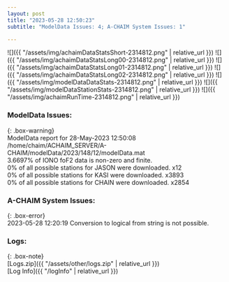 ```yaml
---
layout: post
title: "2023-05-28 12:50:23"
subtitle: "ModelData Issues: 4; A-CHAIM System Issues: 1"

---
```


![]({{ "/assets/img/achaimDataStatsShort-2314812.png" | relative_url }})
![]({{ "/assets/img/achaimDataStatsLong00-2314812.png" | relative_url }})
![]({{ "/assets/img/achaimDataStatsLong01-2314812.png" | relative_url }})
![]({{ "/assets/img/achaimDataStatsLong02-2314812.png" | relative_url }})
![]({{ "/assets/img/modelDataDataStats-2314812.png" | relative_url }})
![]({{ "/assets/img/modelDataStationStats-2314812.png" | relative_url }})
![]({{ "/assets/img/achaimRunTime-2314812.png" | relative_url }})


### ModelData Issues:  
  
{: .box-warning}  
 ModelData report for 28-May-2023 12:50:08   
 /home/chaim/ACHAIM_SERVER/A-CHAIM/modelData/2023/148/12/modelData.mat   
 3.6697% of IONO foF2 data is non-zero and finite.   
 0% of all possible stations for JASON were downloaded. x12   
 0% of all possible stations for KASI were downloaded. x3893   
 0% of all possible stations for CHAIN were downloaded. x2854   
  
### A-CHAIM System Issues:  
  
{: .box-error}  
2023-05-28 12:20:19 Conversion to logical from string is not possible.  

### Logs:  
  
{: .box-note}  
[Logs.zip]({{ "/assets/other/logs.zip" | relative_url }})  
[Log Info]({{ "/logInfo" | relative_url }})  
